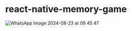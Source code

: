 # react-native-memory-game
![WhatsApp Image 2024-08-23 at 09 45 47](https://github.com/user-attachments/assets/7df4102f-d9a6-4242-b4f0-27ce162a6b99)
